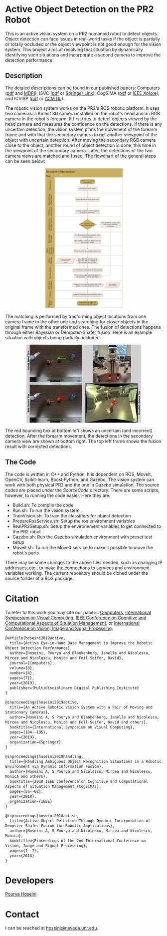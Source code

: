# Active Object Detection on the PR2 Robot
This is an active vision system on a PR2 humanoid robot to detect objects. Object detection can face issues in real-world tasks if the object is partially or totally occluded or the object viewpoint is not good enough for the vision system. This project aims at resolving that situation by dynamically identifying such situations and incorporate a second camera to improve the detection performance.

## Description
The detaied descriptions can be found in our published papers: Computers ([pdf](docs/2019-Computers.pdf) and [MDPI](https://doi.org/10.3390/computers8040071)), ISVC ([pdf](docs/ISVC_Hoseini.pdf) or [Springer Link](https://doi.org/10.1007/978-3-030-33723-0_15)), CogSIMA ([pdf](docs/2018-CogSIMA.pdf) or [IEEE Xplore](https://doi.org/10.1109/COGSIMA.2018.8423982)), and ICVISP ([pdf](docs/2018-ICVISP.pdf) or [ACM DL](https://doi.org/10.1145/3271553.3271564)).

The robotic vision system works on the PR2's ROS robotic platform. It uses two cameras: a Kinect 3D camera installed on the robot's head and an RGB camera in the robot's forearm. It first tries to detect objects viewed by the head camera and measures the confidence on the detections. If there is any uncertain detection, the vision system plans the movement of the forearm frame and with that the secondary camera to get another viewpoint of the object with uncertain detection. After moving the secondary RGB camera close to the object, another round of object detection is done, this time in the viewpoint of the secondary camera. Later, the detections of the two camera views are matched and fused. The flowchart of the general steps can be seen below:
<p align="center">
  <img src="./docs/flowchart.jpg" alt="Flowchart of the active robotic vision system" height=450/>
</p>

The matching is performed by trasforming object locations from one camera frame to the other one and searching for closer objects in the original frame with the transformed ones. The fusion of detections happens through either Bayesian or Dempster-Shafer fusion. Here is an example situation with objects being partially occluded. 
<p align="center">
  <img src="./docs/example.jpg" alt="Example detections" height=250/>
</p>

The red bounding box at bottom left shows an uncertain (and incorrect) detection. After the forearm movement, the detections in the secondary camera view are shown at bottom right. The top left frame shows the fusion result with corrected detections.

## The Code
The code is written in C++ and Python. It is dependent on ROS, MoveIt, OpenCV, Scikit-learn, Boost.Python, and Gazebo. The vision system can work with both physical PR2 and the one in Gazebo simulation. The source codes are placed under the *SourceCode* directory. There are some scripts, however, to running the code easier. Here they are:
* Build.sh: To compile the code
* Run.sh: To run the vision system
* TrainVision.sh: To train the classifiers for object detection
* PrepareRosService.sh: Setup the ros environment variables
* RealPR2Setup.sh: Setup the environement variables to get connected to the PR2 robot
* Gazebo.sh: Run the Gazebo simulation environment with preset test setup
* Moveit.sh: To run the MoveIt service to make it possible to move the robot's parts

There may be some changes to the above files needed, such as changing IP addresses, etc., to make the connections to services and environment variables working. The current repository should be cloned under the source forlder of a ROS package.

# Citation
To refer to this work you may cite our papers: [Computers](https://doi.org/10.3390/computers8040071), [International Symposium on Visual Computing](https://doi.org/10.1007/978-3-030-33723-0_15), [IEEE Conference on Cognitive and Computational Aspects of Situation Management](https://doi.org/10.1109/COGSIMA.2018.8423982), or [International Conference on Vision, Image and Signal Processing](https://doi.org/10.1145/3271553.3271564).
```
@article{hoseini2019active,
  title={Active Eye-in-Hand Data Management to Improve the Robotic Object Detection Performance},
  author={Hoseini, Pourya and Blankenburg, Janelle and Nicolescu, Mircea and Nicolescu, Monica and Feil-Seifer, David},
  journal={Computers},
  volume={8},
  number={4},
  pages={71},
  year={2019},
  publisher={Multidisciplinary Digital Publishing Institute}
}
```
```
@inproceedings{hoseini2019active,
  title={An Active Robotic Vision System with a Pair of Moving and Stationary Cameras},
  author={Hoseini A, S Pourya and Blankenburg, Janelle and Nicolescu, Mircea and Nicolescu, Monica and Feil-Seifer, David and others},
  booktitle={International Symposium on Visual Computing},
  pages={184--195},
  year={2019},
  organization={Springer}
}
```
```
@inproceedings{hoseini2018handling,
  title={Handling Ambiguous Object Recognition Situations in a Robotic Environment via Dynamic Information Fusion},
  author={Hoseini A, S Pourya and Nicolescu, Mircea and Nicolescu, Monica and others},
  booktitle={2018 IEEE Conference on Cognitive and Computational Aspects of Situation Management (CogSIMA)},
  pages={56--62},
  year={2018},
  organization={IEEE}
}
```
```
@inproceedings{hoseini2018active,
  title={Active Object Detection Through Dynamic Incorporation of Dempster-Shafer Fusion for Robotic Applications},
  author={Hoseini A, S Pourya and Nicolescu, Mircea and Nicolescu, Monica},
  booktitle={Proceedings of the 2nd International Conference on Vision, Image and Signal Processing},
  pages={1--7},
  year={2018}
}
```

# Developers
[Pourya Hoseini](https://github.com/pouryahoseini/)

# Contact
I can be reached at hoseini@nevada.unr.edu.